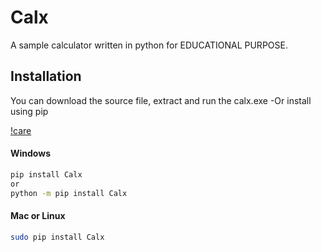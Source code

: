 # Calx
A sample calculator written in python for EDUCATIONAL PURPOSE.

  
## Installation
You can download the source file, extract and run the calx.exe
	-Or
install using pip


[!care](https://github.com/moriire/Calx/blob/master/assets/pycal.PNG)

#### Windows
```sh
pip install Calx
or
python -m pip install Calx
```

#### Mac or Linux
```sh
sudo pip install Calx
```
